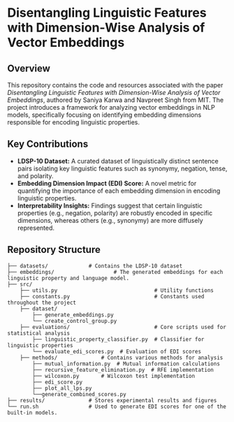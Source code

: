 # Disentangling Linguistic Features with Dimension-Wise Analysis of Vector Embeddings

## Overview
This repository contains the code and resources associated with the paper *Disentangling Linguistic Features with Dimension-Wise Analysis of Vector Embeddings*, authored by Saniya Karwa and Navpreet Singh from MIT. The project introduces a framework for analyzing vector embeddings in NLP models, specifically focusing on identifying embedding dimensions responsible for encoding linguistic properties.

## Key Contributions
- **LDSP-10 Dataset:** A curated dataset of linguistically distinct sentence pairs isolating key linguistic features such as synonymy, negation, tense, and polarity.
- **Embedding Dimension Impact (EDI) Score:** A novel metric for quantifying the importance of each embedding dimension in encoding linguistic properties.
- **Interpretability Insights:** Findings suggest that certain linguistic properties (e.g., negation, polarity) are robustly encoded in specific dimensions, whereas others (e.g., synonymy) are more diffusely represented.

## Repository Structure
```
├── datasets/             # Contains the LDSP-10 dataset
├── embeddings/                   # The generated embeddings for each linguistic property and language model.
├── src/
    ├── utils.py                               # Utility functions
    ├── constants.py                           # Constants used throughout the project
    ├── dataset/
        ├── generate_embeddings.py
        └── create_control_group.py
    ├── evaluations/                           # Core scripts used for statistical analysis
        ├── linguistic_property_classifier.py  # Classifier for linguistic properties
        └── evaluate_edi_scores.py  # Evaluation of EDI scores
    ├── methods/              # Contains various methods for analysis
        ├── mutual_information.py  # Mutual information calculations
        ├── recursive_feature_elimination.py  # RFE implementation
        ├── wilcoxon.py       # Wilcoxon test implementation
        ├── edi_score.py 
        ├── plot_all_lps.py 
        └──generate_combined_scores.py 
├── results/              # Stores experimental results and figures
└── run.sh                # Used to generate EDI scores for one of the built-in models.

